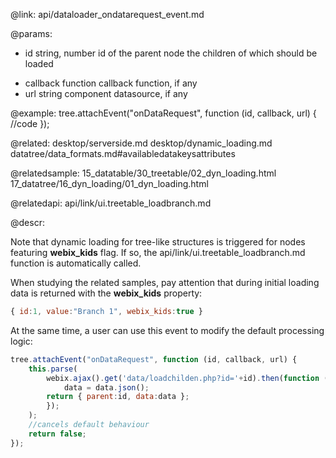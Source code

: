 @link: api/dataloader_ondatarequest_event.md

@params:
- id	string, number	id of the parent node  the children of which should be loaded
* callback	function	callback function, if any
* url	string	component datasource, if any 

@example:
tree.attachEvent("onDataRequest", function (id, callback, url) {
	//code
});

@related:
	desktop/serverside.md
    desktop/dynamic_loading.md
	datatree/data_formats.md#availabledatakeysattributes

@relatedsample:
	15_datatable/30_treetable/02_dyn_loading.html
    17_datatree/16_dyn_loading/01_dyn_loading.html
    
@relatedapi: 
	api/link/ui.treetable_loadbranch.md

@descr:

Note that dynamic loading for tree-like structures is triggered for nodes featuring **webix_kids** flag. If so, the api/link/ui.treetable_loadbranch.md function is automatically called. 

When studying the related samples, pay attention that during initial loading data is returned 
with the **webix_kids** property:

~~~js
{ id:1, value:"Branch 1", webix_kids:true }
~~~

At the same time, a user can use this event to modify the default processing logic: 

~~~js
tree.attachEvent("onDataRequest", function (id, callback, url) {
	this.parse(
   		webix.ajax().get('data/loadchilden.php?id='+id).then(function (data) {
      		data = data.json();
   		return { parent:id, data:data };
 		});
	);
    //cancels default behaviour
    return false;
});
~~~